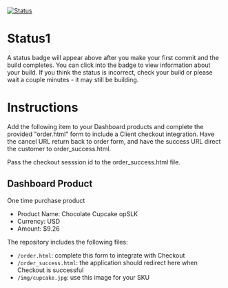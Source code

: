 [![Status](https://img.shields.io/badge/status-SUBMITTABLE%20COMMIT:%20433d65b6252556632a8a9c0425b7964ac78704c7-brightgreen.svg)](https://github.com/raysaavedra-work/bakery_scaffold_VR7DCbbZXvQIUAUC/commit/433d65b6252556632a8a9c0425b7964ac78704c7)



# Status1

A status badge will appear above after you make your first commit and the build completes. You can click into the badge to view information about your build. If you think the status is incorrect, check your build or please wait a couple minutes - it may still be building.

# Instructions

Add the following item to your Dashboard products and complete the provided "order.html" form to include a Client checkout integration. Have the cancel URL return back to order form, and have the success URL direct the customer to order_success.html.

Pass the checkout sesssion id to the order_success.html file.

## Dashboard Product
One time purchase product
* Product Name: Chocolate Cupcake opSLK
* Currency: USD
* Amount: $9.26

The repository includes the following files:
* `/order.html`: complete this form to integrate with Checkout
* `/order_success.html`: the application should redirect here when Checkout is successful
* `/img/cupcake.jpg`: use this image for your SKU
